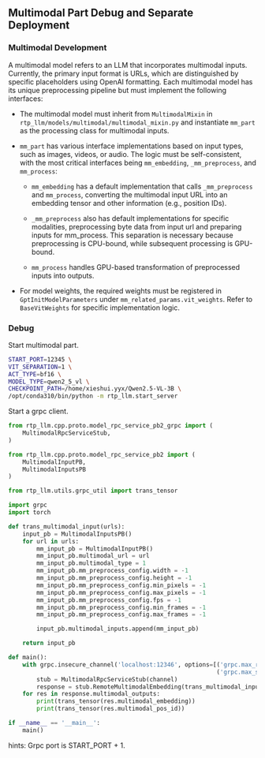 ## Multimodal Part Debug and Separate Deployment

### Multimodal Development

A multimodal model refers to an LLM that incorporates multimodal inputs. Currently, the primary input format is URLs, which are distinguished by specific placeholders using OpenAI formatting. Each multimodal model has its unique preprocessing pipeline but must implement the following interfaces:

* The multimodal model must inherit from `MultimodalMixin` in `rtp_llm/models/multimodal/multimodal_mixin.py` and instantiate `mm_part` as the processing class for multimodal inputs.

* `mm_part` has various interface implementations based on input types, such as images, videos, or audio. The logic must be self-consistent, with the most critical interfaces being `mm_embedding`, `_mm_preprocess`, and `mm_process`:

    * `mm_embedding` has a default implementation that calls `_mm_preprocess` and `mm_process`, converting the multimodal input URL into an embedding tensor and other information (e.g., position IDs).

    * `_mm_preprocess` also has default implementations for specific modalities, preprocessing byte data from input url and preparing inputs for mm_process. This separation is necessary because preprocessing is CPU-bound, while subsequent processing is GPU-bound.

    * `mm_process` handles GPU-based transformation of preprocessed inputs into outputs.

* For model weights, the required weights must be registered in `GptInitModelParameters` under `mm_related_params.vit_weights`. Refer to `BaseVitWeights` for specific implementation logic.

### Debug

Start multimodal part.

``` bash
START_PORT=12345 \
VIT_SEPARATION=1 \
ACT_TYPE=bf16 \
MODEL_TYPE=qwen2_5_vl \
CHECKPOINT_PATH=/home/xieshui.yyx/Qwen2.5-VL-3B \
/opt/conda310/bin/python -m rtp_llm.start_server
```

Start a grpc client.

``` Python
from rtp_llm.cpp.proto.model_rpc_service_pb2_grpc import (
    MultimodalRpcServiceStub,
)

from rtp_llm.cpp.proto.model_rpc_service_pb2 import (
    MultimodalInputPB,
    MultimodalInputsPB
)

from rtp_llm.utils.grpc_util import trans_tensor

import grpc
import torch

def trans_multimodal_input(urls):
    input_pb = MultimodalInputsPB()
    for url in urls:
        mm_input_pb = MultimodalInputPB()
        mm_input_pb.multimodal_url = url
        mm_input_pb.multimodal_type = 1
        mm_input_pb.mm_preprocess_config.width = -1
        mm_input_pb.mm_preprocess_config.height = -1
        mm_input_pb.mm_preprocess_config.min_pixels = -1
        mm_input_pb.mm_preprocess_config.max_pixels = -1
        mm_input_pb.mm_preprocess_config.fps = -1
        mm_input_pb.mm_preprocess_config.min_frames = -1
        mm_input_pb.mm_preprocess_config.max_frames = -1

        input_pb.multimodal_inputs.append(mm_input_pb)

    return input_pb

def main():
    with grpc.insecure_channel('localhost:12346', options=[('grpc.max_receive_message_length', 1024 * 1024 * 1024),
                                                           ('grpc.max_send_message_length', 1024 * 1024 * 1024)]) as channel:
        stub = MultimodalRpcServiceStub(channel)
        response = stub.RemoteMultimodalEmbedding(trans_multimodal_input(['/mnt/nas1/hf/llava-v1.5-7b/1.jpg']))
    for res in response.multimodal_outputs:
        print(trans_tensor(res.multimodal_embedding))
        print(trans_tensor(res.multimodal_pos_id))

if __name__ == '__main__':
    main()
```

hints: Grpc port is START_PORT + 1.